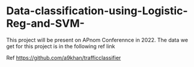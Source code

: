 # Data-classification-using-Logistic-Reg-and-SVM-

This project will be present on APnom Conferennce in 2022. The data we get for this project is in the following ref link

Ref https://github.com/a9khan/trafficclassifier
